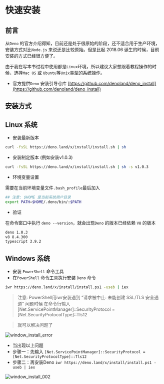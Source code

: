# 快速安装

## 前言

从`Deno` 的官方介绍得知，目前还是处于很原始的阶段，还不适合用于生产环境，安装方式对比`Node.js` 来说还是比较原始。但是比起 2018.06 诞生的时候，目前安装的方式已经很方便了。

由于我在写本书过程中使用都是`Linux`环境，所以建议大家想跟着教程操作的时候，选择`Mac OS` 或 `Ubuntu`等`Unix`类型的系统操作。


- 官方提供`Deno` 安装引导仓库 [https://github.com/denoland/deno_install](https://github.com/denoland/deno_install)

## 安装方式


## Linux 系统

- 安装最新版本

```sh
curl -fsSL https://deno.land/x/install/install.sh | sh
```

- 安装制定版本 (例如安装v1.0.3)

```sh
curl -fsSL https://deno.land/x/install/install.sh | sh -s v1.0.3
```

- 环境变量设置


需要在当前环境变量文件`.bash_profile`最后加入

```sh
## 注意: $HOME 是当前系统用户目录
export PATH=$HOME/.deno/bin/:$PATH
```

- 验证

在命令窗口中执行 `deno --version`，就会出现`Deno` 的版本已经依赖 `V8` 的版本

```sh
deno 1.0.3
v8 8.4.300
typescript 3.9.2
```


## Windows 系统

- 安装 `PowerShell` 命令工具
- 在`PowerShell` 命令工具执行安装 `Deno` 命令


```sh
iwr https://deno.land/x/install/install.ps1 -useb | iex
```

> 注意: 
> PowerShell用iwr安装遇到 “请求被中止: 未能创建 SSL/TLS 安全通道” 问题时候
> 在命令行输入 [Net.ServicePointManager]::SecurityProtocol = [Net.SecurityProtocolType]::Tls12

> 就可以解决问题了

![window_install_error](https://user-images.githubusercontent.com/8216630/53027772-8c9caa80-34a0-11e9-9597-85398fb3881c.jpg)

- 当出现以上问题
- 步骤一：先输入 `[Net.ServicePointManager]::SecurityProtocol = [Net.SecurityProtocolType]::Tls12`
- 步骤二：再安装Deno `iwr https://deno.land/x/install/install.ps1 -useb | iex`

![window_install_002](https://user-images.githubusercontent.com/8216630/53028675-45171e00-34a2-11e9-87c1-7f53a242a6b1.jpg)


